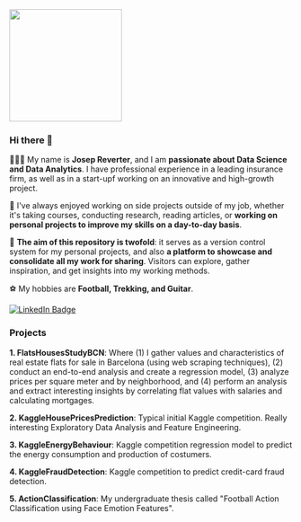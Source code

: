 <div id="gif" align="left">
  <img src="https://media.giphy.com/media/v1.Y2lkPTc5MGI3NjExbjdhaXdwcDZ6bmU3N2NpNmFvOHFicjNxMWdjc2w4MDMwcDB6bGI0cyZlcD12MV9pbnRlcm5hbF9naWZfYnlfaWQmY3Q9Zw/OnnUZxcHsbBN6/giphy.gif" width="200"/>
</div>

### Hi there 👋

🙋🏼‍♂️ My name is **Josep Reverter**, and I am **passionate about Data Science and Data Analytics**. I have professional experience in a leading insurance firm, as well as in a start-upf working on an innovative and high-growth project.

💬 I've always enjoyed working on side projects outside of my job, whether it's taking courses, conducting research, reading articles, or **working on personal projects to improve my skills on a day-to-day basis**.

🔭 **The aim of this repository is twofold**: it serves as a version control system for my personal projects, and also **a platform to showcase and consolidate all my work for sharing**. Visitors can explore, gather inspiration, and get insights into my working methods.

⚽ My hobbies are **Football, Trekking, and Guitar**.

<div id="badges">
  <a href="https://www.linkedin.com/in/josep-reverter-sancho-26516b1a2/">
    <img src="https://img.shields.io/badge/LinkedIn-blue?style=for-the-badge&logo=linkedin&logoColor=white" alt="LinkedIn Badge"/>
  </a>
</div>

### Projects

**1. FlatsHousesStudyBCN**: Where (1) I gather values and characteristics of real estate flats for sale in Barcelona (using web scraping techniques), (2) conduct an end-to-end analysis and create a regression model, (3) analyze prices per square meter and by neighborhood, and (4) perform an analysis and extract interesting insights by correlating flat values with salaries and calculating mortgages.

**2. KaggleHousePricesPrediction**: Typical initial Kaggle competition. Really interesting Exploratory Data Analysis and Feature Engineering.

**3. KaggleEnergyBehaviour**: Kaggle competition regression model to predict the energy consumption and production of costumers.

**4. KaggleFraudDetection**: Kaggle competition to predict credit-card fraud detection.

**5. ActionClassification**: My undergraduate thesis called "Football Action Classification using Face Emotion Features".




<!--
**joseprs/joseprs** is a ✨ _special_ ✨ repository because its `README.md` (this file) appears on your GitHub profile.

Here are some ideas to get you started:

- 🔭 I’m currently working on ...
- 🌱 I’m currently learning ...
- 👯 I’m looking to collaborate on ...
- 🤔 I’m looking for help with ...
- 💬 Ask me about ...
- 📫 How to reach me: ...
- 😄 Pronouns: ...
- ⚡ Fun fact: ...
-->
